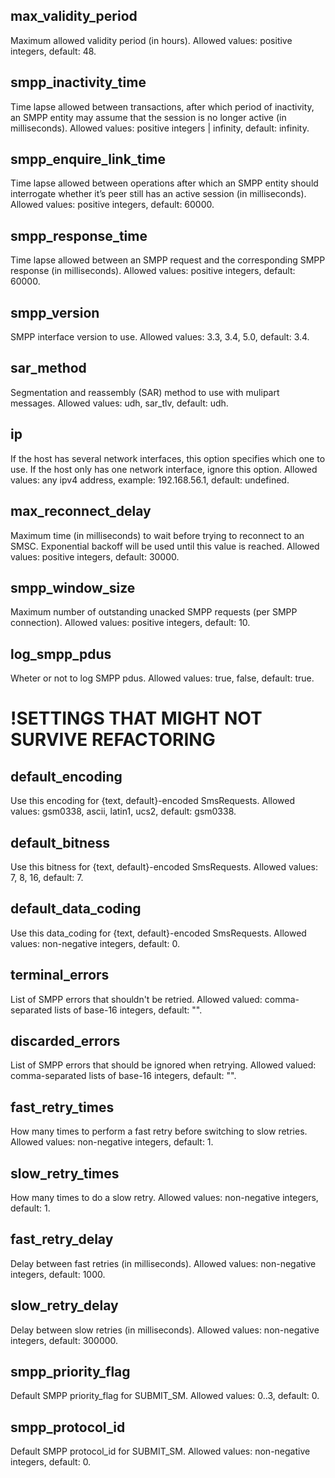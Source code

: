 ## max_validity_period
Maximum allowed validity period (in hours).
Allowed values: positive integers, default: 48.

## smpp_inactivity_time
Time lapse allowed between transactions, after which period
of inactivity, an SMPP entity may assume that the session
is no longer active (in milliseconds).
Allowed values: positive integers | infinity, default: infinity.

## smpp_enquire_link_time
Time lapse allowed between operations after which an SMPP entity
should interrogate whether it’s peer still has an active
session (in milliseconds).
Allowed values: positive integers, default: 60000.

## smpp_response_time
Time lapse allowed between an SMPP request and the corresponding
SMPP response (in milliseconds).
Allowed values: positive integers, default: 60000.

## smpp_version
SMPP interface version to use.
Allowed values: 3.3, 3.4, 5.0, default: 3.4.

## sar_method
Segmentation and reassembly (SAR) method to use with mulipart messages.
Allowed values: udh, sar_tlv, default: udh.

## ip
If the host has several network interfaces, this option specifies which one to use.
If the host only has one network interface, ignore this option.
Allowed values: any ipv4 address, example: 192.168.56.1, default: undefined.

## max_reconnect_delay
Maximum time (in milliseconds) to wait before trying to reconnect to an SMSC.
Exponential backoff will be used until this value is reached.
Allowed values: positive integers, default: 30000.

## smpp_window_size
Maximum number of outstanding unacked SMPP requests (per SMPP connection).
Allowed values: positive integers, default: 10.

## log_smpp_pdus
Wheter or not to log SMPP pdus.
Allowed values: true, false, default: true.

# !SETTINGS THAT MIGHT NOT SURVIVE REFACTORING

## default_encoding
Use this encoding for {text, default}-encoded SmsRequests.
Allowed values: gsm0338, ascii, latin1, ucs2, default: gsm0338.

## default_bitness
Use this bitness for {text, default}-encoded SmsRequests.
Allowed values: 7, 8, 16, default: 7.

## default_data_coding
Use this data_coding for {text, default}-encoded SmsRequests.
Allowed values: non-negative integers, default: 0.

## terminal_errors
List of SMPP errors that shouldn't be retried.
Allowed valued: comma-separated lists of base-16 integers, default: "".

## discarded_errors
List of SMPP errors that should be ignored when retrying.
Allowed valued: comma-separated lists of base-16 integers, default: "".

## fast_retry_times
How many times to perform a fast retry before switching to slow retries.
Allowed values: non-negative integers, default: 1.

## slow_retry_times
How many times to do a slow retry.
Allowed values: non-negative integers, default: 1.

## fast_retry_delay
Delay between fast retries (in milliseconds).
Allowed values: non-negative integers, default: 1000.

## slow_retry_delay
Delay between slow retries (in milliseconds).
Allowed values: non-negative integers, default: 300000.

## smpp_priority_flag
Default SMPP priority_flag for SUBMIT_SM.
Allowed values: 0..3, default: 0.

## smpp_protocol_id
Default SMPP protocol_id for SUBMIT_SM.
Allowed values: non-negative integers, default: 0.
